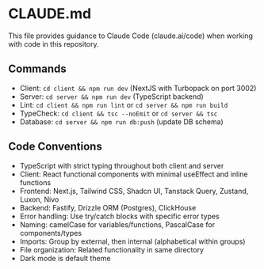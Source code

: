 # CLAUDE.md

This file provides guidance to Claude Code (claude.ai/code) when working with code in this repository.

## Commands
- Client: `cd client && npm run dev` (NextJS with Turbopack on port 3002)
- Server: `cd server && npm run dev` (TypeScript backend)
- Lint: `cd client && npm run lint` or `cd server && npm run build`
- TypeCheck: `cd client && tsc --noEmit` or `cd server && tsc`
- Database: `cd server && npm run db:push` (update DB schema)

## Code Conventions
- TypeScript with strict typing throughout both client and server
- Client: React functional components with minimal useEffect and inline functions
- Frontend: Next.js, Tailwind CSS, Shadcn UI, Tanstack Query, Zustand, Luxon, Nivo
- Backend: Fastify, Drizzle ORM (Postgres), ClickHouse
- Error handling: Use try/catch blocks with specific error types
- Naming: camelCase for variables/functions, PascalCase for components/types
- Imports: Group by external, then internal (alphabetical within groups)
- File organization: Related functionality in same directory
- Dark mode is default theme